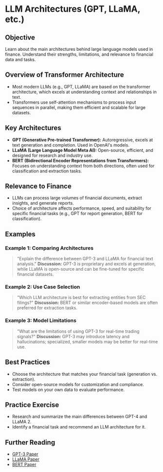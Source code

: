 # LLM Architectures (GPT, LLaMA, etc.)

## Objective
Learn about the main architectures behind large language models used in finance. Understand their strengths, limitations, and relevance to financial data and tasks.

## Overview of Transformer Architecture
- Most modern LLMs (e.g., GPT, LLaMA) are based on the transformer architecture, which excels at understanding context and relationships in text.
- Transformers use self-attention mechanisms to process input sequences in parallel, making them efficient and scalable for large datasets.

## Key Architectures
- **GPT (Generative Pre-trained Transformer):** Autoregressive, excels at text generation and completion. Used in OpenAI's models.
- **LLaMA (Large Language Model Meta AI):** Open-source, efficient, and designed for research and industry use.
- **BERT (Bidirectional Encoder Representations from Transformers):** Focuses on understanding context from both directions, often used for classification and extraction tasks.

## Relevance to Finance
- LLMs can process large volumes of financial documents, extract insights, and generate reports.
- Choice of architecture affects performance, speed, and suitability for specific financial tasks (e.g., GPT for report generation, BERT for classification).

## Examples
### Example 1: Comparing Architectures
> "Explain the difference between GPT-3 and LLaMA for financial text analysis."
**Discussion:** GPT-3 is proprietary and excels at generation, while LLaMA is open-source and can be fine-tuned for specific financial datasets.

### Example 2: Use Case Selection
> "Which LLM architecture is best for extracting entities from SEC filings?"
**Discussion:** BERT or similar encoder-based models are often preferred for extraction tasks.

### Example 3: Model Limitations
> "What are the limitations of using GPT-3 for real-time trading signals?"
**Discussion:** GPT-3 may introduce latency and hallucinations; specialized, smaller models may be better for real-time use.

## Best Practices
- Choose the architecture that matches your financial task (generation vs. extraction).
- Consider open-source models for customization and compliance.
- Test models on your own data to evaluate performance.

## Practice Exercise
- Research and summarize the main differences between GPT-4 and LLaMA 2.
- Identify a financial task and recommend an LLM architecture for it.

## Further Reading
- [GPT-3 Paper](https://arxiv.org/abs/2005.14165)
- [LLaMA Paper](https://arxiv.org/abs/2302.13971)
- [BERT Paper](https://arxiv.org/abs/1810.04805)
